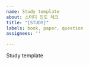 ```yaml
---
name: Study template
about: 스터디 진도 체크
title: "[STUDY]"
labels: book, paper, question
assignees: ''

---
```


Study template
